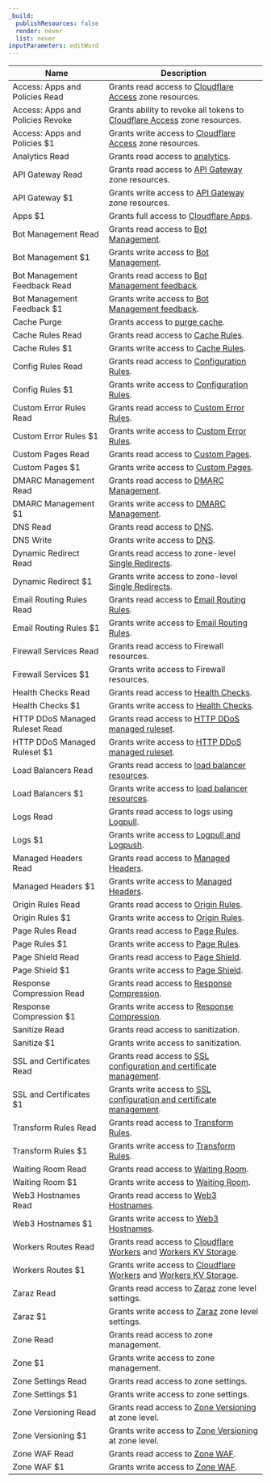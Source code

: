 ```yaml
---
_build:
  publishResources: false
  render: never
  list: never
inputParameters: editWord
---
```


| Name                             | Description                                                                                                                                |
| -------------------------------- | ------------------------------------------------------------------------------------------------------------------------------------------ |
| Access: Apps and Policies Read   | Grants read access to [Cloudflare Access](/cloudflare-one/policies/access/) zone resources.                                                |
| Access: Apps and Policies Revoke | Grants ability to revoke all tokens to [Cloudflare Access](/cloudflare-one/policies/access/) zone resources.                               |
| Access: Apps and Policies $1   | Grants write access to [Cloudflare Access](/cloudflare-one/policies/access/) zone resources.                                               |
| Analytics Read                   | Grants read access to [analytics](/analytics/account-and-zone-analytics/zone-analytics/).                                                  |
| API Gateway Read                 | Grants read access to [API Gateway](/api-shield/) zone resources.                                                                          |
| API Gateway $1                 | Grants write access to [API Gateway](/api-shield/) zone resources.                                                                         |
| Apps $1                        | Grants full access to [Cloudflare Apps](/support/more-dashboard-apps/cloudflare-apps/).                                                    |
| Bot Management Read              | Grants read access to [Bot Management](/bots/plans/bm-subscription/).                                                                      |
| Bot Management $1              | Grants write access to [Bot Management](/bots/plans/bm-subscription/).                                                                     |
| Bot Management Feedback Read     | Grants read access to [Bot Management feedback](/bots/concepts/feedback-loop/).                                                                                         |
| Bot Management Feedback $1     | Grants write access to [Bot Management feedback](/bots/concepts/feedback-loop/).                                                                                        |
| Cache Purge                      | Grants access to [purge cache](/cache/how-to/purge-cache/).                                                                                |
| Cache Rules Read                 | Grants read access to [Cache Rules](/cache/how-to/cache-rules/).                                                                           |
| Cache Rules $1                 | Grants write access to [Cache Rules](/cache/how-to/cache-rules/).                                                                          |
| Config Rules Read                | Grants read access to [Configuration Rules](/rules/configuration-rules/).                                                                  |
| Config Rules $1                | Grants write access to [Configuration Rules](/rules/configuration-rules/).                                                                 |
| Custom Error Rules Read          | Grants read access to [Custom Error Rules](/rules/custom-error-responses/).                                                                |
| Custom Error Rules $1          | Grants write access to [Custom Error Rules](/rules/custom-error-responses/).                                                               |
| Custom Pages Read                | Grants read access to [Custom Pages](/waf/tools/custom-error-pages/).  |
| Custom Pages $1                | Grants write access to [Custom Pages](/waf/tools/custom-error-pages/). |
| DMARC Management Read            | Grants read access to [DMARC Management](/dmarc-management/).                                                                              |
| DMARC Management $1            | Grants write access to [DMARC Management](/dmarc-management/).                                                                             |
| DNS Read                         | Grants read access to [DNS](/dns/).                                                                                                        |
| DNS Write                        | Grants write access to [DNS](/dns/).                                                                                                       |
| Dynamic Redirect Read            | Grants read access to zone-level [Single Redirects](/rules/url-forwarding/single-redirects/).                                              |
| Dynamic Redirect $1            | Grants write access to zone-level [Single Redirects](/rules/url-forwarding/single-redirects/).                                             |
| Email Routing Rules Read         | Grants read access to [Email Routing Rules](/email-routing/setup/email-routing-addresses/).                                                |
| Email Routing Rules $1         | Grants write access to [Email Routing Rules](/email-routing/setup/email-routing-addresses/).                                               |
| Firewall Services Read           | Grants read access to Firewall resources.                                                                                                  |
| Firewall Services $1           | Grants write access to Firewall resources.                                                                                                 |
| Health Checks Read               | Grants read access to [Health Checks](/health-checks/).                                                                                    |
| Health Checks $1               | Grants write access to [Health Checks](/health-checks/).                                                                                   |
| HTTP DDoS Managed Ruleset Read   | Grants read access to [HTTP DDoS managed ruleset](/ddos-protection/managed-rulesets/http/).                                                |
| HTTP DDoS Managed Ruleset $1   | Grants write access to [HTTP DDoS managed ruleset](/ddos-protection/managed-rulesets/http/).                                               |
| Load Balancers Read              | Grants read access to [load balancer resources](/load-balancing/).                                                                         |
| Load Balancers $1              | Grants write access to [load balancer resources](/load-balancing/).                                                                        |
| Logs Read                        | Grants read access to logs using [Logpull](/logs/).                                                                                        |
| Logs $1                        | Grants write access to [Logpull and Logpush](/logs/).                                                                                  |
| Managed Headers Read             | Grants read access to [Managed Headers](/rules/transform/managed-transforms/).                                                             |
| Managed Headers $1             | Grants write access to [Managed Headers](/rules/transform/managed-transforms/).                                                            |
| Origin Rules Read                | Grants read access to [Origin Rules](/rules/origin-rules/).                                                                                |
| Origin Rules $1                | Grants write access to [Origin Rules](/rules/origin-rules/).                                                                               |
| Page Rules Read                  | Grants read access to [Page Rules](/rules/page-rules/).          |
| Page Rules $1                  | Grants write access to [Page Rules](/rules/page-rules/).         |
| Page Shield Read                 | Grants read access to [Page Shield](/page-shield/).                                                                                        |
| Page Shield $1                 | Grants write access to [Page Shield](/page-shield/).                                                                                       |
| Response Compression Read        | Grants read access to [Response Compression](/rules/compression-rules/).                                                                   |
| Response Compression $1        | Grants write access to [Response Compression](/rules/compression-rules/).                                                                  |
| Sanitize Read                    | Grants read access to sanitization.                                                                                                        |
| Sanitize $1                    | Grants write access to sanitization.                                                                                                       |
| SSL and Certificates Read        | Grants read access to [SSL configuration and certificate management](/ssl/).                                                               |
| SSL and Certificates $1        | Grants write access to [SSL configuration and certificate management](/ssl/).                                                              |
| Transform Rules Read             | Grants read access to [Transform Rules](/rules/transform/).                                                                                |
| Transform Rules $1             | Grants write access to [Transform Rules](/rules/transform/).                                                                               |
| Waiting Room Read                | Grants read access to [Waiting Room](/waiting-room/).                                                                                      |
| Waiting Room $1                | Grants write access to [Waiting Room](/waiting-room/).                                                                                     |
| Web3 Hostnames Read              | Grants read access to [Web3 Hostnames](/web3/).                                                                                            |
| Web3 Hostnames $1              | Grants write access to [Web3 Hostnames](/web3/).                                                                                           |
| Workers Routes Read              | Grants read access to [Cloudflare Workers](/workers/) and [Workers KV Storage](/kv/api/).                                 |
| Workers Routes $1              | Grants write access to [Cloudflare Workers](/workers/) and [Workers KV Storage](/kv/api/).                                |
| Zaraz Read                       | Grants read access to [Zaraz](/zaraz/) zone level settings.                                                                                |
| Zaraz $1                       | Grants write access to [Zaraz](/zaraz/) zone level settings.                                                                               |
| Zone Read                        | Grants read access to zone management.                                                                                                     |
| Zone $1                        | Grants write access to zone management.                                                                                                    |
| Zone Settings Read               | Grants read access to zone settings.                                                                                                       |
| Zone Settings $1               | Grants write access to zone settings.                                                                                                      |
| Zone Versioning Read             | Grants read access to [Zone Versioning](/version-management/) at zone level.                                                               |
| Zone Versioning $1             | Grants write access to [Zone Versioning](/version-management/) at zone level.                                                              |
| Zone WAF Read                    | Grants read access to [Zone WAF](/waf/).                                                                                                   |
| Zone WAF $1                    | Grants write access to [Zone WAF](/waf/).                                                                                                  |

